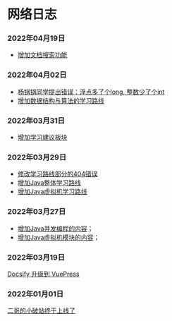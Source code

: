 # 网络日志

### 2022年04月19日

- [增加文档搜索功能]()

### 2022年04月02日

- [杨锅锅同学提出错误：浮点多了个long, 整数少了个int](https://tobebetterjavaer.com/sidebar/sanfene/javase.html)
- [增加数据结构与算法的学习路线](https://tobebetterjavaer.com/xuexiluxian/algorithm.html)

### 2022年03月31日

- [增加学习建议板块](http://localhost:8080/home.html#学习建议)

### 2022年03月29日

- [修改学习路线部分的404错误](https://tobebetterjavaer.com/xuexiluxian/)
- [增加Java整体学习路线](https://tobebetterjavaer.com/xuexiluxian/java/yitiaolong.html)
- [增加Java虚拟机学习路线](https://tobebetterjavaer.com/xuexiluxian/java/jvm.html)

### 2022年03月27日

- [增加Java并发编程的内容](https://tobebetterjavaer.com/home.html#java并发编程)；
- [增加Java虚拟机模块的内容](https://tobebetterjavaer.com/home.html#java虚拟机)；


### 2022年03月19日

[Docsify 升级到 VuePress](https://mp.weixin.qq.com/s/cNtUmtVJsF0d6lQ26UFFOw)


### 2022年01月01日

[二哥的小破站终于上线了](https://mp.weixin.qq.com/s/NtOD5q95xPEs4aQpu4lGcg)